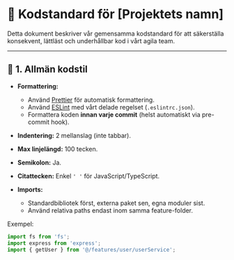 # 📌 Kodstandard för [Projektets namn]

Detta dokument beskriver vår gemensamma kodstandard för att säkerställa konsekvent, lättläst och underhållbar kod i vårt agila team.

---

## 🧰 1. Allmän kodstil

- **Formattering:**  
  - Använd [Prettier](https://prettier.io/) för automatisk formattering.  
  - Använd [ESLint](https://eslint.org/) med vårt delade regelset (`.eslintrc.json`).  
  - Formattera koden **innan varje commit** (helst automatiskt via pre-commit hook).

- **Indentering:** 2 mellanslag (inte tabbar).  
- **Max linjelängd:** 100 tecken.  
- **Semikolon:** Ja.  
- **Citattecken:** Enkel `' '` för JavaScript/TypeScript.  
- **Imports:**  
  - Standardbibliotek först, externa paket sen, egna moduler sist.  
  - Använd relativa paths endast inom samma feature-folder.

Exempel:
```javascript
import fs from 'fs';
import express from 'express';
import { getUser } from '@/features/user/userService';
